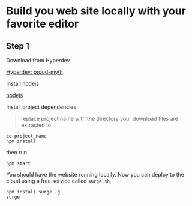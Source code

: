# Build you web site locally with your favorite editor

## Step 1

Download from Hyperdev

<a href="https://hyperdev.com/#!/project/proud-myth" target="\_new">
  Hyperdev: proud-myth
</a>

Install nodejs

[nodejs](http://nodejs.org)

Install project dependencies

> replace project name with the directory your download files are extracted to

```
cd project_name
npm install
```

then run

```
npm start
```

You should have the website running locally. Now you can deploy to the cloud using a free service called `surge.sh`,

```
npm install surge -g
surge
```
